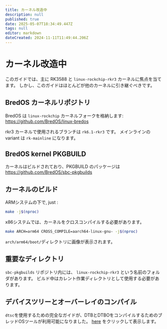 ```yaml
---
title: カーネル改造中
description: null
published: true
date: 2025-05-07T18:34:49.447Z
tags: null
editor: markdown
dateCreated: 2024-11-11T11:49:44.206Z
---
```


# カーネル改造中

このガイドでは、主に RK3588 と `linux-rockchip-rkr3` カーネルに焦点を当てます。
しかし、このガイドはほとんどが他のカーネルに引き継ぐべきです。

## BredOS カーネルリポジトリ

BredOS は `linux-rockchip` カーネルフォークを格納します:
https://github.com/BredOS/linux-bredos

rkr3 カーネルで使用されるブランチは `rk6.1-rkr3` です。
メインラインの variant は `rk-mainline` になります。

## BredOS kernel PKGBUILD

カーネルはビルドされており、PKGBUILD のパッケージは
https://github.com/BredOS/sbc-pkgbuilds

## カーネルのビルド

ARMシステムの下で, just :

```bash
make -j$(nproc)
```

x86システムでは、カーネルをクロスコンパイルする必要があります。

```bash
make ARCH=arm64 CROSS_COMPILE=aarch64-linux-gnu- -j$(nproc)
```

`arch/arm64/boot/`ディレクトリに画像が表示されます。

## 重要なディレクトリ

`sbc-pkgbuilds` リポジトリ内には、 `linux-rockchip-rkr3` という名前のフォルダがあります。
ビルド中はカレント作業ディレクトリとして使用する必要があります。

## デバイスツリーとオーバーレイのコンパイル

`dtsc`を使用するための完全なガイドが、DTBとDTBOをコンパイルするためのブレッドOSツールが利用可能になりました。
[here](/en/Tools#dtsc-helper-script) をクリックして表示します。